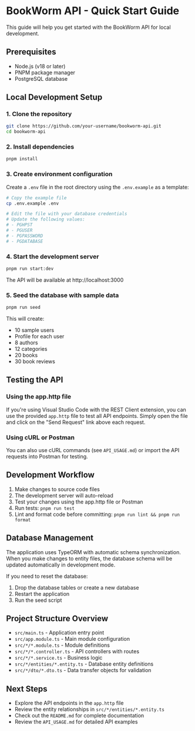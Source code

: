 # BookWorm API - Quick Start Guide

This guide will help you get started with the BookWorm API for local development.

## Prerequisites

- Node.js (v18 or later)
- PNPM package manager
- PostgreSQL database

## Local Development Setup

### 1. Clone the repository

```bash
git clone https://github.com/your-username/bookworm-api.git
cd bookworm-api
```

### 2. Install dependencies

```bash
pnpm install
```

### 3. Create environment configuration

Create a `.env` file in the root directory using the `.env.example` as a template:

```bash
# Copy the example file
cp .env.example .env

# Edit the file with your database credentials
# Update the following values:
# - PGHPST
# - PGUSER
# - PGPASSWORD
# - PGDATABASE
```

### 4. Start the development server

```bash
pnpm run start:dev
```

The API will be available at http://localhost:3000

### 5. Seed the database with sample data

```bash
pnpm run seed
```

This will create:

- 10 sample users
- Profile for each user
- 8 authors
- 12 categories
- 20 books
- 30 book reviews

## Testing the API

### Using the app.http file

If you're using Visual Studio Code with the REST Client extension, you can use the provided `app.http` file to test all API endpoints. Simply open the file and click on the "Send Request" link above each request.

### Using cURL or Postman

You can also use cURL commands (see `API_USAGE.md`) or import the API requests into Postman for testing.

## Development Workflow

1. Make changes to source code files
2. The development server will auto-reload
3. Test your changes using the app.http file or Postman
4. Run tests: `pnpm run test`
5. Lint and format code before committing: `pnpm run lint && pnpm run format`

## Database Management

The application uses TypeORM with automatic schema synchronization. When you make changes to entity files, the database schema will be updated automatically in development mode.

If you need to reset the database:

1. Drop the database tables or create a new database
2. Restart the application
3. Run the seed script

## Project Structure Overview

- `src/main.ts` - Application entry point
- `src/app.module.ts` - Main module configuration
- `src/*/*.module.ts` - Module definitions
- `src/*/*.controller.ts` - API controllers with routes
- `src/*/*.service.ts` - Business logic
- `src/*/entities/*.entity.ts` - Database entity definitions
- `src/*/dto/*.dto.ts` - Data transfer objects for validation

## Next Steps

- Explore the API endpoints in the `app.http` file
- Review the entity relationships in `src/*/entities/*.entity.ts`
- Check out the `README.md` for complete documentation
- Review the `API_USAGE.md` for detailed API examples
